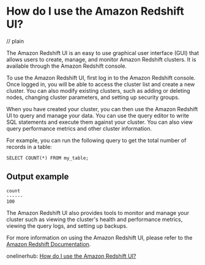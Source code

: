 # How do I use the Amazon Redshift UI?
// plain

The Amazon Redshift UI is an easy to use graphical user interface (GUI) that allows users to create, manage, and monitor Amazon Redshift clusters. It is available through the Amazon Redshift console.

To use the Amazon Redshift UI, first log in to the Amazon Redshift console. Once logged in, you will be able to access the cluster list and create a new cluster. You can also modify existing clusters, such as adding or deleting nodes, changing cluster parameters, and setting up security groups.

When you have created your cluster, you can then use the Amazon Redshift UI to query and manage your data. You can use the query editor to write SQL statements and execute them against your cluster. You can also view query performance metrics and other cluster information.

For example, you can run the following query to get the total number of records in a table:

```
SELECT COUNT(*) FROM my_table;
```

## Output example


```
count
------
100
```

The Amazon Redshift UI also provides tools to monitor and manage your cluster such as viewing the cluster's health and performance metrics, viewing the query logs, and setting up backups.

For more information on using the Amazon Redshift UI, please refer to the [Amazon Redshift Documentation](https://docs.aws.amazon.com/redshift/latest/mgmt/working-with-gui.html).

onelinerhub: [How do I use the Amazon Redshift UI?](https://onelinerhub.com/amazon-redshift/how-do-i-use-the-amazon-redshift-ui)